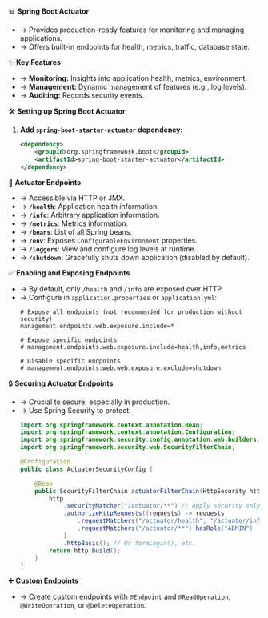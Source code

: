 📊 **Spring Boot Actuator**
- → Provides production-ready features for monitoring and managing applications.
- → Offers built-in endpoints for health, metrics, traffic, database state.

✨ **Key Features**
- → **Monitoring:** Insights into application health, metrics, environment.
- → **Management:** Dynamic management of features (e.g., log levels).
- → **Auditing:** Records security events.

🛠️ **Setting up Spring Boot Actuator**
1.  **Add `spring-boot-starter-actuator` dependency:**
    ```xml
    <dependency>
        <groupId>org.springframework.boot</groupId>
        <artifactId>spring-boot-starter-actuator</artifactId>
    </dependency>
    ```

📍 **Actuator Endpoints**
- → Accessible via HTTP or JMX.
- → **`/health`**: Application health information.
- → **`/info`**: Arbitrary application information.
- → **`/metrics`**: Metrics information.
- → **`/beans`**: List of all Spring beans.
- → **`/env`**: Exposes `ConfigurableEnvironment` properties.
- → **`/loggers`**: View and configure log levels at runtime.
- → **`/shutdown`**: Gracefully shuts down application (disabled by default).

✅ **Enabling and Exposing Endpoints**
- → By default, only `/health` and `/info` are exposed over HTTP.
- → Configure in `application.properties` or `application.yml`:
    ```properties
    # Expose all endpoints (not recommended for production without security)
    management.endpoints.web.exposure.include=*

    # Expose specific endpoints
    # management.endpoints.web.exposure.include=health,info,metrics

    # Disable specific endpoints
    # management.endpoints.web.web.exposure.exclude=shutdown
    ```

🔒 **Securing Actuator Endpoints**
- → Crucial to secure, especially in production.
- → Use Spring Security to protect:
    ```java
    import org.springframework.context.annotation.Bean;
    import org.springframework.context.annotation.Configuration;
    import org.springframework.security.config.annotation.web.builders.HttpSecurity;
    import org.springframework.security.web.SecurityFilterChain;

    @Configuration
    public class ActuatorSecurityConfig {

        @Bean
        public SecurityFilterChain actuatorFilterChain(HttpSecurity http) throws Exception {
            http
                .securityMatcher("/actuator/**") // Apply security only to actuator endpoints
                .authorizeHttpRequests((requests) -> requests
                    .requestMatchers("/actuator/health", "/actuator/info").permitAll()
                    .requestMatchers("/actuator/**").hasRole("ADMIN")
                )
                .httpBasic(); // Or formLogin(), etc.
            return http.build();
        }
    }
    ```

➕ **Custom Endpoints**
- → Create custom endpoints with `@Endpoint` and `@ReadOperation`, `@WriteOperation`, or `@DeleteOperation`.